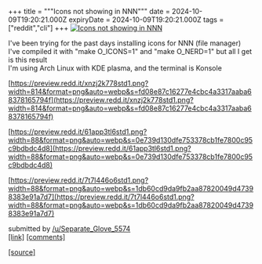 +++
title = """Icons not showing in NNN"""
date = 2024-10-09T19:20:21.000Z
expiryDate = 2024-10-09T19:20:21.000Z
tags = ["reddit","cli"]
+++
[![Icons not showing in NNN](https://b.thumbs.redditmedia.com/2moBokRq5fVGIgiLYSijN0lzUmbZh5TFhVrGRcyneRc.jpg "Icons not showing in NNN")](https://www.reddit.com/r/commandline/comments/1fzzo9b/icons_not_showing_in_nnn/)

I've been trying for the past days installing icons for NNN (file manager)  
I've compiled it with "make O\_ICONS=1" and "make O\_NERD=1" but all I get is this result  
I'm using Arch Linux with KDE plasma, and the terminal is Konsole

[https://preview.redd.it/xnzj2k778std1.png?width=814&format=png&auto=webp&s=fd08e87c16277e4cbc4a3317aaba68378165794f](https://preview.redd.it/xnzj2k778std1.png?width=814&format=png&auto=webp&s=fd08e87c16277e4cbc4a3317aaba68378165794f)

[https://preview.redd.it/61app3tl6std1.png?width=88&format=png&auto=webp&s=0e739d130dfe753378cb1fe7800c95c9bdbdc4d8](https://preview.redd.it/61app3tl6std1.png?width=88&format=png&auto=webp&s=0e739d130dfe753378cb1fe7800c95c9bdbdc4d8)

[https://preview.redd.it/7t7l446o6std1.png?width=88&format=png&auto=webp&s=1db60cd9da9fb2aa87820049d47398383e91a7d7](https://preview.redd.it/7t7l446o6std1.png?width=88&format=png&auto=webp&s=1db60cd9da9fb2aa87820049d47398383e91a7d7)

submitted by [/u/Separate\_Glove\_5574](https://www.reddit.com/user/Separate_Glove_5574)  
[\[link\]](https://www.reddit.com/r/commandline/comments/1fzzo9b/icons_not_showing_in_nnn/) [\[comments\]](https://www.reddit.com/r/commandline/comments/1fzzo9b/icons_not_showing_in_nnn/)

[[source]](https://www.reddit.com/r/commandline/comments/1fzzo9b/icons_not_showing_in_nnn/)
